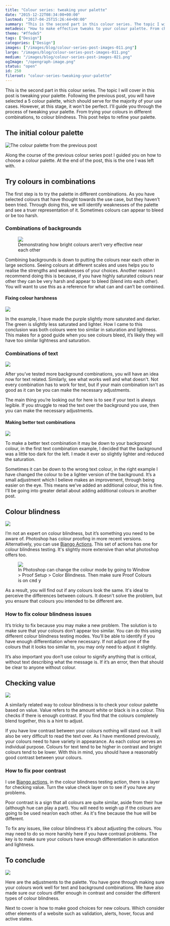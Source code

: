 ```yaml
---
title: "Colour series: tweaking your palette"
date: "2015-12-22T08:34:00+00:00"
lastmod: "2017-04-25T15:26:44+00:00"
summary: "This is the second part in this colour series. The topic I will cover in this post is tweaking your palette. Following the previous post, you will have selected a 5 colour palette, which should serve for the majority of your use cases. However, at this stage, it won’t be perfect. I’ll guide you through the process of tweaking your palette. From trying your colours in different combinations, to colour blindness. This post helps to refine your palette."
metadesc: "How to make effective tweaks to your colour palette. From checking text and background combinations to whether you have enough contrast."
theme: "#ffede5"
tags: ["Design"]
categories: ["Design"]
images: ["/images/blog/colour-series-post-images-011.png"]
large: "/images/blog/colour-series-post-images-011.png"
medium: "/images/blog/colour-series-post-images-021.png"
ogImage: "/opengraph-image.png"
status: "open"
id: 250
fileroot: "colour-series-tweaking-your-palette"
---
```


This is the second part in this colour series. The topic I will cover in this post is tweaking your palette. Following the previous post, you will have selected a 5 colour palette, which should serve for the majority of your use cases. However, at this stage, it won't be perfect. I'll guide you through the process of tweaking your palette. From trying your colours in different combinations, to colour blindness. This post helps to refine your palette.

## The initial colour palette
<div className="article-image">
  <Image src="/images/blog/colours-five.png" alt="The colour palette from the previous post" width={840} height={460} />
</div>

Along the course of the previous colour series post I guided you on how to choose a colour palette. At the end of the post, this is the one I was left with.

## Try colours in combinations
The first step is to try the palette in different combinations. As you have selected colours that have thought towards the use case, but they haven’t been tried. Through doing this, we will identify weaknesses of the palette and see a truer representation of it. Sometimes colours can appear to bleed or be too harsh.

### Combinations of backgrounds
<figure>
<Image src="/images/blog/colours-harsh.png" width={840} height={460} />
<figcaption>Demonstrating how bright colours aren’t very effective near each other</figcaption>
</figure>

Combining backgrounds is down to putting the colours near each other in large sections. Seeing colours at different scales and uses helps you to realise the strengths and weaknesses of your choices. Another reason I recommend doing this is because, if you have highly saturated colours near other they can be very harsh and appear to bleed (blend into each other). You will want to use this as a reference for what can and can’t be combined.

#### Fixing colour harshness
<div className="article-image">
  <Image src="/images/blog/colours-change.png" width={840} height={460} />
</div>

In the example, I have made the purple slightly more saturated and darker. The green is slightly less saturated and lighter. How I came to this conclusion was both colours were too similar in saturation and lightness. This makes for a good guide when you see colours bleed, it’s likely they will have too similar lightness and saturation.

### Combinations of text
<div className="article-image">
  <Image src="/images/blog/colours-text-combinations.png" width={840} height={460} />
</div>

After you’ve tested more background combinations, you will have an idea now for text related. Similarly, see what works well and what doesn't. Not every combination has to work for text, but if your main combination isn't as good as it can be you can make the necessary adjustments.

The main thing you’re looking out for here is to see if your text is always legible. If you struggle to read the text over the background you use, then you can make the necessary adjustments.

#### Making better text combinations
<div className="article-image">
  <Image src="/images/blog/colours-text-adjust.png" width={840} height={460} />
</div>

To make a better text combination it may be down to your background colour, in the first text combination example, I decided that the background was a little too dark for the left. I made it ever so slightly lighter and reduced the saturation.

Sometimes it can be down to the wrong text colour, in the right example I have changed the colour to be a lighter version of the background. It’s a small adjustment which I believe makes an improvement, through being easier on the eye. This means we’ve added an additional colour, this is fine. I’ll be going into greater detail about adding additional colours in another post.

## Colour blindness
<div className="article-image">
  <Image src="/images/blog/colours-colour-blindness.png" width={840} height={460} />
</div>

I’m not an expert on colour blindness, but it’s something you need to be aware of. Photoshop has colour proofing in more recent versions. Alternatively, you can use [Bjango Actions](https://github.com/bjango/Bjango-Actions). This set of actions has one for colour blindness testing. It's slightly more extensive than what photoshop offers too.

<figure>
<Image src="/images/blog/photoshop-proof-setup.png" width={788} height={357} />
<figcaption>
In Photoshop can change the colour mode by going to Window > Proof Setup > Color Blindness. Then make sure Proof Colours is on <kbd>cmd</kbd> <kbd>y</kbd>
</figcaption>
</figure>

As a result, you will find out if any colours look the same. It's ideal to perceive the differences between colours. It doesn't solve the problem, but you ensure that colours you intended to be different are.

### How to fix colour blindness issues
It’s tricky to fix because you may make a new problem. The solution is to make sure that your colours don’t appear too similar. You can do this using different colour blindness testing modes. You’ll be able to identify if you have enough differentiation where necessary. If not adjust one of the colours that it looks too similar to, you may only need to adjust it slightly.

It’s also important you don’t use colour to signify anything that is critical, without text describing what the message is. If it’s an error, then that should be clear to anyone without colour.

## Checking value
<div className="article-image">
  <Image src="/images/blog/colours-bw.png" width={840} height={460} />
</div>

A similarly related way to colour blindness is to check your colour palette based on value. Value refers to the amount white or black is in a colour. This checks if there is enough contrast. If you find that the colours completely blend together, this is a hint to adjust.

If you have low contrast between your colours nothing will stand out. It will also be very difficult to read the text over. As I have mentioned previously, your colours need to have variety in appearance. As each colour serves an individual purpose. Colours for text tend to be higher in contrast and bright colours tend to be lower. With this in mind, you should have a reasonably good contrast between your colours.

### How to fix poor contrast
I use [Bjango actions](https://github.com/bjango/Bjango-Actions), in the colour blindness testing action, there is a layer for checking value. Turn the value check layer on to see if you have any problems.

Poor contrast is a sign that all colours are quite similar, aside from their hue (although hue can play a part). You will need to weigh up if the colours are going to be used near/on each other. As it's fine because the hue will be different.

To fix any issues, like colour blindness it's about adjusting the colours. You may need to do so more harshly here if you have contrast problems. The key is to make sure your colours have enough differentiation in saturation and lightness.

## To conclude
<div className="article-image">
  <Image src="/images/blog/colours-primary-adjusted.png" width={840} height={460} />
</div>

Here are the adjustments to the palette. You have gone through making sure your colours work well for text and background combinations. We have also made sure our colours differ enough in contrast and consider the different types of colour blindness.

Next to cover is how to make good choices for new colours. Which consider other elements of a website such as validation, alerts, hover, focus and active states.
